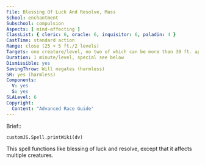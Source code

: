 ```yaml
---
File: Blessing Of Luck And Resolve, Mass
School: enchantment
Subschool: compulsion
Aspects: [ mind-affecting ]
ClassList: { cleric: 6, oracle: 6, inquisitor: 6, paladin: 4 }
CastTime: standard action
Range: close (25 + 5 ft./2 levels)
Targets: one creature/level, no two of which can be more than 30 ft. apart
Duration: 1 minute/level, special see below
Dismissible: yes
SavingThrow: Will negates (harmless)
SR: yes (harmless)
Components:
  V: yes
  S: yes
SLALevel: 6
Copyright:
  Content: "Advanced Race Guide"
---
```

Brief:: 

```dataviewjs
customJS.Spell.printWiki(dv)
```

This spell functions like blessing of luck and resolve, except that it affects multiple creatures.
